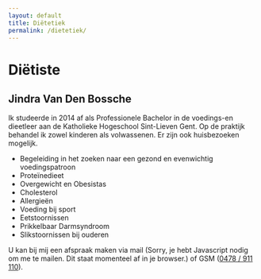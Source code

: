 ```yaml
---
layout: default
title: Diëtetiek
permalink: /dietetiek/
---
```



# Diëtiste

## Jindra Van Den Bossche
Ik studeerde in 2014 af als Professionele Bachelor in de voedings-en dieetleer aan de Katholieke Hogeschool Sint-Lieven Gent. Op de praktijk behandel ik zowel kinderen als volwassenen. Er zijn ook huisbezoeken mogelijk.

- Begeleiding in het zoeken naar een gezond en evenwichtig voedingspatroon
- Proteïnedieet
- Overgewicht en Obesistas
- Cholesterol
- Allergieën
- Voeding bij sport
- Eetstoornissen
- Prikkelbaar Darmsyndroom
- Slikstoornissen bij ouderen



U kan bij mij een afspraak maken via mail (<script type="text/javascript" language="javascript">
<!--
// Email obfuscator script 2.1 by Tim Williams, University of Arizona Random encryption key feature by Andrew Moulden, Site Engineering Ltd
// This code is freeware provided these four comment lines remain intact A wizard to generate this code is at http://www.jottings.com/obfuscator/
{ coded = "4uO9W3895@lMSj3uE.nMj"; key = "7nzGqfolND3Ws1VB8kYijQOtHPTME2IJxLydwgXbu4c0SUKZhRCarFAp9ve65m";shift=coded.length;
	link="";	for (i=0; i<coded.length; i++) { if (key.indexOf(coded.charAt(i))==-1) {ltr = coded.charAt(i);link += (ltr);} else { ltr = (key.indexOf(coded.charAt(i))-shift+key.length) % key.length;link += (key.charAt(ltr));}} document.write("<a href='mailto:"+link+"'>"+link+"</a>")}//-->
</script><noscript>Sorry, je hebt Javascript nodig om me te mailen. Dit staat momenteel af in je browser.</noscript>) of GSM (<a href="tel:+32478911110" itemprop="telephone">0478 / 911 110</a>).



